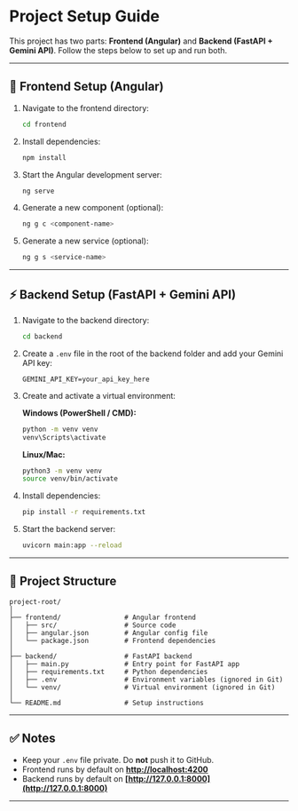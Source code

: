 # Project Setup Guide

This project has two parts: **Frontend (Angular)** and **Backend (FastAPI + Gemini API)**.
Follow the steps below to set up and run both.

---

## 🚀 Frontend Setup (Angular)

1. Navigate to the frontend directory:

   ```bash
   cd frontend
   ```

2. Install dependencies:

   ```bash
   npm install
   ```

3. Start the Angular development server:

   ```bash
   ng serve
   ```

4. Generate a new component (optional):

   ```bash
   ng g c <component-name>
   ```

5. Generate a new service (optional):

   ```bash
   ng g s <service-name>
   ```

---

## ⚡ Backend Setup (FastAPI + Gemini API)

1. Navigate to the backend directory:

   ```bash
   cd backend
   ```

2. Create a `.env` file in the root of the backend folder and add your Gemini API key:

   ```
   GEMINI_API_KEY=your_api_key_here
   ```

3. Create and activate a virtual environment:

   **Windows (PowerShell / CMD):**

   ```bash
   python -m venv venv
   venv\Scripts\activate
   ```

   **Linux/Mac:**

   ```bash
   python3 -m venv venv
   source venv/bin/activate
   ```

4. Install dependencies:

   ```bash
   pip install -r requirements.txt
   ```

5. Start the backend server:

   ```bash
   uvicorn main:app --reload
   ```

---

## 📂 Project Structure

```
project-root/
│
├── frontend/                # Angular frontend
│   ├── src/                 # Source code
│   ├── angular.json         # Angular config file
│   └── package.json         # Frontend dependencies
│
├── backend/                 # FastAPI backend
│   ├── main.py              # Entry point for FastAPI app
│   ├── requirements.txt     # Python dependencies
│   ├── .env                 # Environment variables (ignored in Git)
│   └── venv/                # Virtual environment (ignored in Git)
│
└── README.md                # Setup instructions
```

---

## ✅ Notes

* Keep your `.env` file private. Do **not** push it to GitHub.
* Frontend runs by default on **[http://localhost:4200](http://localhost:4200)**
* Backend runs by default on **[http://127.0.0.1:8000](http://127.0.0.1:8000)**

---
